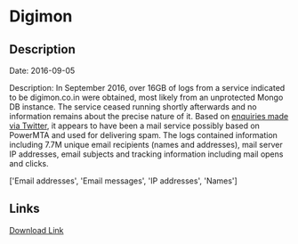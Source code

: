# Digimon

## Description

Date: 2016-09-05

Description:
In September 2016, over 16GB of logs from a service indicated to be digimon.co.in were obtained, most likely from an unprotected Mongo DB instance. The service ceased running shortly afterwards and no information remains about the precise nature of it. Based on <a href="https://twitter.com/troyhunt/status/1045178309926051840" target="_blank" rel="noopener">enquiries made via Twitter</a>, it appears to have been a mail service possibly based on PowerMTA and used for delivering spam. The logs contained information including 7.7M unique email recipients (names and addresses), mail server IP addresses, email subjects and tracking information including mail opens and clicks.


['Email addresses', 'Email messages', 'IP addresses', 'Names']

## Links

[Download Link](https://link-to.net/1229997/311.7968696314747/dynamic/?r=ZGlnaW1vbi5jby5pbg==)